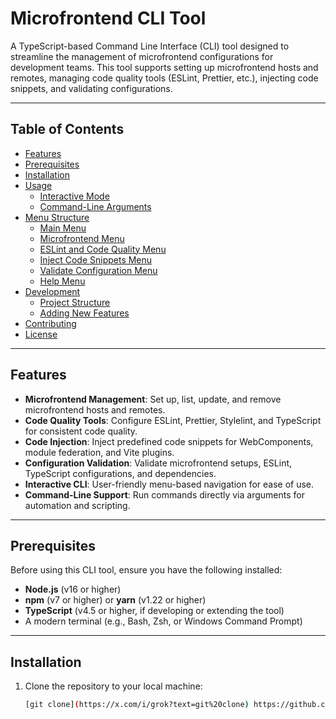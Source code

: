 # Microfrontend CLI Tool

A TypeScript-based Command Line Interface (CLI) tool designed to streamline the management of microfrontend configurations for development teams. This tool supports setting up microfrontend hosts and remotes, managing code quality tools (ESLint, Prettier, etc.), injecting code snippets, and validating configurations.

---

## Table of Contents

- [Features](#features)
- [Prerequisites](#prerequisites)
- [Installation](#installation)
- [Usage](#usage)
  - [Interactive Mode](#interactive-mode)
  - [Command-Line Arguments](#command-line-arguments)
- [Menu Structure](#menu-structure)
  - [Main Menu](#main-menu)
  - [Microfrontend Menu](#microfrontend-menu)
  - [ESLint and Code Quality Menu](#eslint-and-code-quality-menu)
  - [Inject Code Snippets Menu](#inject-code-snippets-menu)
  - [Validate Configuration Menu](#validate-configuration-menu)
  - [Help Menu](#help-menu)
- [Development](#development)
  - [Project Structure](#project-structure)
  - [Adding New Features](#adding-new-features)
- [Contributing](#contributing)
- [License](#license)

---

## Features

- **Microfrontend Management**: Set up, list, update, and remove microfrontend hosts and remotes.
- **Code Quality Tools**: Configure ESLint, Prettier, Stylelint, and TypeScript for consistent code quality.
- **Code Injection**: Inject predefined code snippets for WebComponents, module federation, and Vite plugins.
- **Configuration Validation**: Validate microfrontend setups, ESLint, TypeScript configurations, and dependencies.
- **Interactive CLI**: User-friendly menu-based navigation for ease of use.
- **Command-Line Support**: Run commands directly via arguments for automation and scripting.

---

## Prerequisites

Before using this CLI tool, ensure you have the following installed:

- **Node.js** (v16 or higher)
- **npm** (v7 or higher) or **yarn** (v1.22 or higher)
- **TypeScript** (v4.5 or higher, if developing or extending the tool)
- A modern terminal (e.g., Bash, Zsh, or Windows Command Prompt)

---

## Installation

1. Clone the repository to your local machine:

   ```bash
   [git clone](https://x.com/i/grok?text=git%20clone) https://github.com/your-username/microfrontend-cli.git